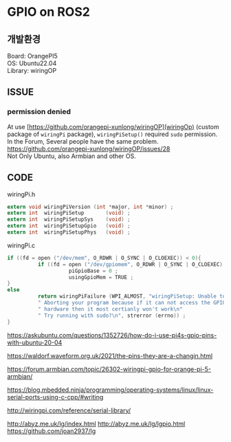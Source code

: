 # GPIO on ROS2
## 개발환경
Board: OrangePI5  
OS: Ubuntu22.04  
Library: wiringOP

## ISSUE
### permission denied
At use [https://github.com/orangepi-xunlong/wiringOP](wiringOp) (custom package of `wiringPi` package),
`wiringPiSetup()` required `sudo` permission.  
In the Forum, Several people have the same problem. https://github.com/orangepi-xunlong/wiringOP/issues/28  
Not Only Ubuntu, also Armbian and other OS.

## CODE
wiringPi.h
```c
extern void wiringPiVersion	(int *major, int *minor) ;
extern int  wiringPiSetup       (void) ;
extern int  wiringPiSetupSys    (void) ;
extern int  wiringPiSetupGpio   (void) ;
extern int  wiringPiSetupPhys   (void) ;
```
wiringPi.c
```c
if ((fd = open ("/dev/mem", O_RDWR | O_SYNC | O_CLOEXEC)) < 0){
          if ((fd = open ("/dev/gpiomem", O_RDWR | O_SYNC | O_CLOEXEC) ) >= 0){  // We're using gpiomem
                    piGpioBase = 0 ;
                    usingGpioMem = TRUE ;
}
else
          return wiringPiFailure (WPI_ALMOST, "wiringPiSetup: Unable to open /dev/mem or /dev/gpiomem: %s.\n"
          " Aborting your program because if it can not access the GPIO\n"
          " hardware then it most certianly won't work\n"
          " Try running with sudo?\n", strerror (errno)) ;
}
```

https://askubuntu.com/questions/1352726/how-do-i-use-pi4s-gpio-pins-with-ubuntu-20-04

https://waldorf.waveform.org.uk/2021/the-pins-they-are-a-changin.html

https://forum.armbian.com/topic/26302-wiringpi-gpio-for-orange-pi-5-armbian/

https://blog.mbedded.ninja/programming/operating-systems/linux/linux-serial-ports-using-c-cpp/#writing

http://wiringpi.com/reference/serial-library/


http://abyz.me.uk/lg/index.html
http://abyz.me.uk/lg/lgpio.html
https://github.com/joan2937/lg

